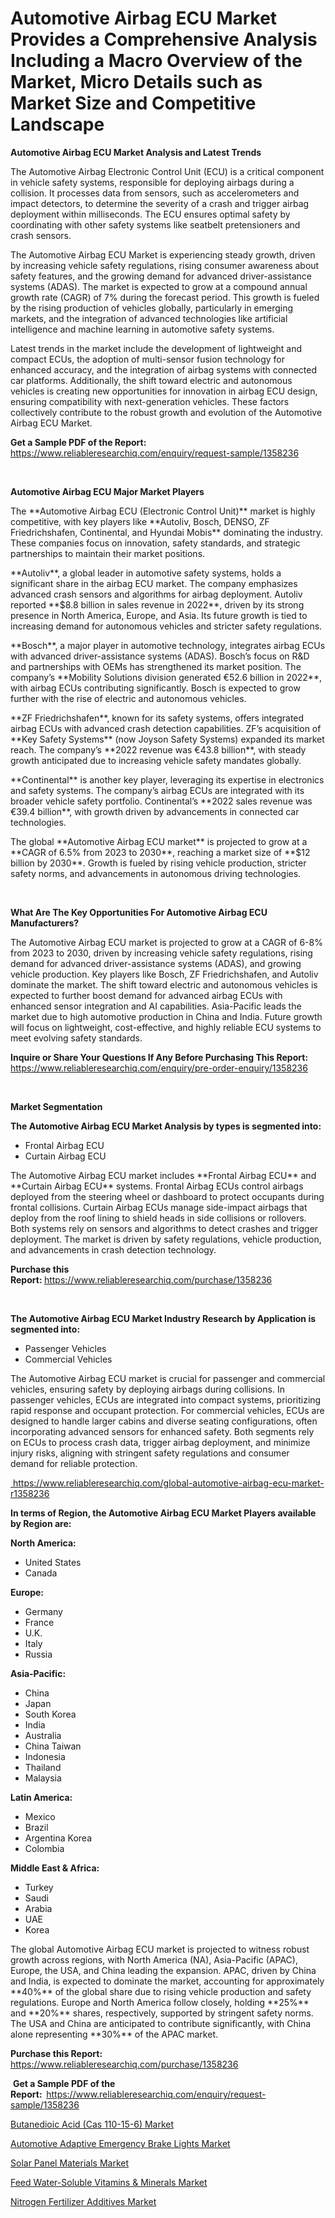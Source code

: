 <p><h1>Automotive Airbag ECU Market Provides a Comprehensive Analysis Including a Macro Overview of the Market, Micro Details such as Market Size and Competitive Landscape</h1></p><p><strong>Automotive Airbag ECU Market Analysis and Latest Trends</strong></p>
<p><p>The Automotive Airbag Electronic Control Unit (ECU) is a critical component in vehicle safety systems, responsible for deploying airbags during a collision. It processes data from sensors, such as accelerometers and impact detectors, to determine the severity of a crash and trigger airbag deployment within milliseconds. The ECU ensures optimal safety by coordinating with other safety systems like seatbelt pretensioners and crash sensors.</p><p>The Automotive Airbag ECU Market is experiencing steady growth, driven by increasing vehicle safety regulations, rising consumer awareness about safety features, and the growing demand for advanced driver-assistance systems (ADAS). The market is expected to grow at a compound annual growth rate (CAGR) of 7% during the forecast period. This growth is fueled by the rising production of vehicles globally, particularly in emerging markets, and the integration of advanced technologies like artificial intelligence and machine learning in automotive safety systems.</p><p>Latest trends in the market include the development of lightweight and compact ECUs, the adoption of multi-sensor fusion technology for enhanced accuracy, and the integration of airbag systems with connected car platforms. Additionally, the shift toward electric and autonomous vehicles is creating new opportunities for innovation in airbag ECU design, ensuring compatibility with next-generation vehicles. These factors collectively contribute to the robust growth and evolution of the Automotive Airbag ECU Market.</p></p>
<p><strong>Get a Sample PDF of the Report:&nbsp;</strong> <a href="https://www.reliableresearchiq.com/enquiry/request-sample/1358236?utm_campaign=1896&utm_medium=2&utm_source=Github&utm_content=ia&utm_term=23012025&utm_id=automotive-airbag-ecu">https://www.reliableresearchiq.com/enquiry/request-sample/1358236</a></p>
<p>&nbsp;</p>
<p><strong>Automotive Airbag ECU Major Market Players</strong></p>
<p><p>The **Automotive Airbag ECU (Electronic Control Unit)** market is highly competitive, with key players like **Autoliv, Bosch, DENSO, ZF Friedrichshafen, Continental, and Hyundai Mobis** dominating the industry. These companies focus on innovation, safety standards, and strategic partnerships to maintain their market positions.</p><p>**Autoliv**, a global leader in automotive safety systems, holds a significant share in the airbag ECU market. The company emphasizes advanced crash sensors and algorithms for airbag deployment. Autoliv reported **$8.8 billion in sales revenue in 2022**, driven by its strong presence in North America, Europe, and Asia. Its future growth is tied to increasing demand for autonomous vehicles and stricter safety regulations.</p><p>**Bosch**, a major player in automotive technology, integrates airbag ECUs with advanced driver-assistance systems (ADAS). Bosch’s focus on R&D and partnerships with OEMs has strengthened its market position. The company’s **Mobility Solutions division generated €52.6 billion in 2022**, with airbag ECUs contributing significantly. Bosch is expected to grow further with the rise of electric and autonomous vehicles.</p><p>**ZF Friedrichshafen**, known for its safety systems, offers integrated airbag ECUs with advanced crash detection capabilities. ZF’s acquisition of **Key Safety Systems** (now Joyson Safety Systems) expanded its market reach. The company’s **2022 revenue was €43.8 billion**, with steady growth anticipated due to increasing vehicle safety mandates globally.</p><p>**Continental** is another key player, leveraging its expertise in electronics and safety systems. The company’s airbag ECUs are integrated with its broader vehicle safety portfolio. Continental’s **2022 sales revenue was €39.4 billion**, with growth driven by advancements in connected car technologies.</p><p>The global **Automotive Airbag ECU market** is projected to grow at a **CAGR of 6.5% from 2023 to 2030**, reaching a market size of **$12 billion by 2030**. Growth is fueled by rising vehicle production, stricter safety norms, and advancements in autonomous driving technologies.</p></p>
<p>&nbsp;</p>
<p><strong>What Are The Key Opportunities For Automotive Airbag ECU Manufacturers?</strong></p>
<p><p>The Automotive Airbag ECU market is projected to grow at a CAGR of 6-8% from 2023 to 2030, driven by increasing vehicle safety regulations, rising demand for advanced driver-assistance systems (ADAS), and growing vehicle production. Key players like Bosch, ZF Friedrichshafen, and Autoliv dominate the market. The shift toward electric and autonomous vehicles is expected to further boost demand for advanced airbag ECUs with enhanced sensor integration and AI capabilities. Asia-Pacific leads the market due to high automotive production in China and India. Future growth will focus on lightweight, cost-effective, and highly reliable ECU systems to meet evolving safety standards.</p></p>
<p><strong>Inquire or Share Your Questions If Any Before Purchasing This Report:</strong> <a href="https://www.reliableresearchiq.com/enquiry/pre-order-enquiry/1358236?utm_campaign=1896&utm_medium=2&utm_source=Github&utm_content=ia&utm_term=23012025&utm_id=automotive-airbag-ecu">https://www.reliableresearchiq.com/enquiry/pre-order-enquiry/1358236</a></p>
<p>&nbsp;</p>
<p><strong>Market Segmentation</strong></p>
<p><strong>The Automotive Airbag ECU Market Analysis by types is segmented into:</strong></p>
<p><ul><li>Frontal Airbag ECU</li><li>Curtain Airbag ECU</li></ul></p>
<p><p>The Automotive Airbag ECU market includes **Frontal Airbag ECU** and **Curtain Airbag ECU** systems. Frontal Airbag ECUs control airbags deployed from the steering wheel or dashboard to protect occupants during frontal collisions. Curtain Airbag ECUs manage side-impact airbags that deploy from the roof lining to shield heads in side collisions or rollovers. Both systems rely on sensors and algorithms to detect crashes and trigger deployment. The market is driven by safety regulations, vehicle production, and advancements in crash detection technology.</p></p>
<p><strong>Purchase this Report:&nbsp;</strong><a href="https://www.reliableresearchiq.com/purchase/1358236?utm_campaign=1896&utm_medium=2&utm_source=Github&utm_content=ia&utm_term=23012025&utm_id=automotive-airbag-ecu">https://www.reliableresearchiq.com/purchase/1358236</a></p>
<p>&nbsp;</p>
<p><strong>The Automotive Airbag ECU Market Industry Research by Application is segmented into:</strong></p>
<p><ul><li>Passenger Vehicles</li><li>Commercial Vehicles</li></ul></p>
<p><p>The Automotive Airbag ECU market is crucial for passenger and commercial vehicles, ensuring safety by deploying airbags during collisions. In passenger vehicles, ECUs are integrated into compact systems, prioritizing rapid response and occupant protection. For commercial vehicles, ECUs are designed to handle larger cabins and diverse seating configurations, often incorporating advanced sensors for enhanced safety. Both segments rely on ECUs to process crash data, trigger airbag deployment, and minimize injury risks, aligning with stringent safety regulations and consumer demand for reliable protection.</p></p>
<p><a href="https://www.reliableresearchiq.com/global-automotive-airbag-ecu-market-r1358236?utm_campaign=1896&utm_medium=2&utm_source=Github&utm_content=ia&utm_term=23012025&utm_id=automotive-airbag-ecu">&nbsp;https://www.reliableresearchiq.com/global-automotive-airbag-ecu-market-r1358236</a></p>
<p><strong>In terms of Region, the Automotive Airbag ECU Market Players available by Region are:</strong></p>
<p>
    <p> <strong> North America: </strong>
        <ul>
            <li>United States</li>
            <li>Canada</li>
        </ul>
        </p> 
    <p> <strong> Europe: </strong>
        <ul>
            <li>Germany</li>
            <li>France</li>
            <li>U.K.</li>
            <li>Italy</li>
            <li>Russia</li>
        </ul>
        </p> 
    <p> <strong> Asia-Pacific: </strong>
        <ul>
            <li>China</li>
            <li>Japan</li>
            <li>South Korea</li>
            <li>India</li>
            <li>Australia</li>
            <li>China Taiwan</li>
            <li>Indonesia</li>
            <li>Thailand</li>
            <li>Malaysia</li>
        </ul>
        </p> 
    <p> <strong> Latin America: </strong>
        <ul>
            <li>Mexico</li>
            <li>Brazil</li>
            <li>Argentina Korea</li>
            <li>Colombia</li>
        </ul>
        </p> 
    <p> <strong> Middle East & Africa: </strong>
        <ul>
            <li>Turkey</li>
            <li>Saudi</li>
            <li>Arabia</li>
            <li>UAE</li>
            <li>Korea</li>
        </ul>
    </p>
    </p>
<p><p>The global Automotive Airbag ECU market is projected to witness robust growth across regions, with North America (NA), Asia-Pacific (APAC), Europe, the USA, and China leading the expansion. APAC, driven by China and India, is expected to dominate the market, accounting for approximately **40%** of the global share due to rising vehicle production and safety regulations. Europe and North America follow closely, holding **25%** and **20%** shares, respectively, supported by stringent safety norms. The USA and China are anticipated to contribute significantly, with China alone representing **30%** of the APAC market.</p></p>
<p><strong>Purchase this Report: </strong><a href="https://www.reliableresearchiq.com/purchase/1358236?utm_campaign=1896&utm_medium=2&utm_source=Github&utm_content=ia&utm_term=23012025&utm_id=automotive-airbag-ecu">https://www.reliableresearchiq.com/purchase/1358236</a></p>
<p>&nbsp;<strong>Get a Sample PDF of the Report:&nbsp;&nbsp;</strong><a href="https://www.reliableresearchiq.com/enquiry/request-sample/1358236?utm_campaign=1896&utm_medium=2&utm_source=Github&utm_content=ia&utm_term=23012025&utm_id=automotive-airbag-ecu">https://www.reliableresearchiq.com/enquiry/request-sample/1358236</a></p>
<p><strong></strong></p>
<p><p><a href="https://www.linkedin.com/pulse/insightful-highlights-butanedioic-acid-cas-110-15-6-market-7cnpe?utm_campaign=1896&utm_medium=2&utm_source=Github&utm_content=ia&utm_term=23012025&utm_id=automotive-airbag-ecu">Butanedioic Acid (Cas 110-15-6) Market</a></p><p><a href="https://github.com/mcmackinj33/Market-Research-Report-List-1/blob/main/automotive-adaptive-emergency-brake-lights-market.md?utm_campaign=1896&utm_medium=2&utm_source=Github&utm_content=ia&utm_term=23012025&utm_id=automotive-airbag-ecu">Automotive Adaptive Emergency Brake Lights Market</a></p><p><a href="https://www.linkedin.com/pulse/solar-panel-materials-market-size-growing-cagr-53-from-lz4ac?utm_campaign=1896&utm_medium=2&utm_source=Github&utm_content=ia&utm_term=23012025&utm_id=automotive-airbag-ecu">Solar Panel Materials Market</a></p><p><a href="https://www.linkedin.com/pulse/insights-global-feed-water-soluble-vitamins-minerals-nnxue?utm_campaign=1896&utm_medium=2&utm_source=Github&utm_content=ia&utm_term=23012025&utm_id=automotive-airbag-ecu">Feed Water-Soluble Vitamins & Minerals Market</a></p><p><a href="https://www.linkedin.com/pulse/nitrogen-fertilizer-additives-market-analysis-size-dynamics-krckf?utm_campaign=1896&utm_medium=2&utm_source=Github&utm_content=ia&utm_term=23012025&utm_id=automotive-airbag-ecu">Nitrogen Fertilizer Additives Market</a></p></p>